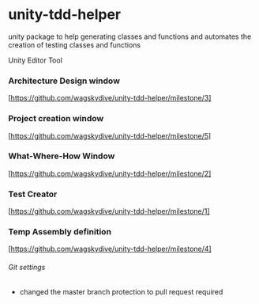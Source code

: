# unity-tdd-helper
unity package to help generating classes and functions and automates the creation of testing classes and functions



Unity Editor Tool



### Architecture Design window   
[https://github.com/wagskydive/unity-tdd-helper/milestone/3]

### Project creation window
[https://github.com/wagskydive/unity-tdd-helper/milestone/5]

### What-Where-How Window
[https://github.com/wagskydive/unity-tdd-helper/milestone/2]

### Test Creator
[https://github.com/wagskydive/unity-tdd-helper/milestone/1]

### Temp Assembly definition
[https://github.com/wagskydive/unity-tdd-helper/milestone/4]

###### Git settings
* changed the master branch protection to pull request required

